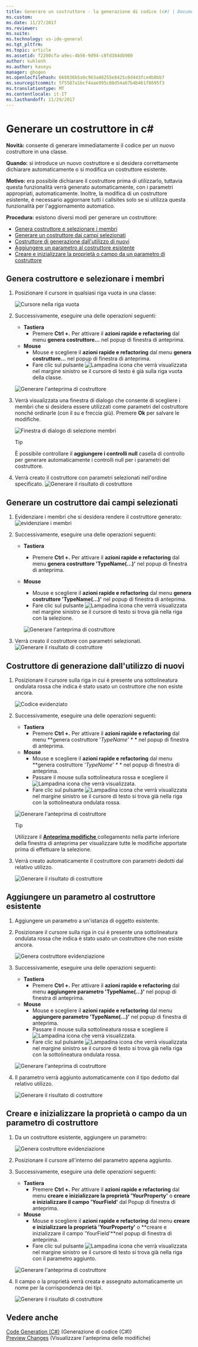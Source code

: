 ```yaml
---
title: Generare un costruttore - la generazione di codice (c#) | Documenti Microsoft
ms.custom: 
ms.date: 11/27/2017
ms.reviewer: 
ms.suite: 
ms.technology: vs-ide-general
ms.tgt_pltfrm: 
ms.topic: article
ms.assetid: f2280cfa-a9ec-4b56-9d94-c8fd384db980
author: kuhlenh
ms.author: kaseyu
manager: ghogen
ms.openlocfilehash: 668036b5a9c963a48255e8425c0d443fce4b8bb7
ms.sourcegitcommit: 5f5587a1bcf4aae995c80d54a67b4b461f8695f3
ms.translationtype: MT
ms.contentlocale: it-IT
ms.lasthandoff: 11/29/2017
---
```

# <a name="generate-a-constructor-in-c"></a>Generare un costruttore in c# #
**Novità:** consente di generare immediatamente il codice per un nuovo costruttore in una classe. 

**Quando:** si introduce un nuovo costruttore e si desidera correttamente dichiarare automaticamente o si modifica un costruttore esistente. 

**Motivo:** era possibile dichiarare il costruttore prima di utilizzarlo, tuttavia questa funzionalità verrà generato automaticamente, con i parametri appropriati, automaticamente. Inoltre, la modifica di un costruttore esistente, è necessario aggiornare tutti i callsites solo se si utilizza questa funzionalità per l'aggiornamento automatico.

**Procedura:** esistono diversi modi per generare un costruttore:
- [Genera costruttore e selezionare i membri](#pick)
- [Generare un costruttore dai campi selezionati](#selection)
- [Costruttore di generazione dall'utilizzo di nuovi](#usage)
- [Aggiungere un parametro al costruttore esistente](#addparameter)
- [Creare e inizializzare la proprietà o campo da un parametro di costruttore](#create)

## <a id = "pick"></a>Genera costruttore e selezionare i membri
1. Posizionare il cursore in qualsiasi riga vuota in una classe:

   ![Cursore nella riga vuota](media/constructor1_highlight.png)

1. Successivamente, eseguire una delle operazioni seguenti:
   * **Tastiera**
     * Premere **Ctrl +.** Per attivare il **azioni rapide e refactoring** dal menu **genera costruttore...**  nel popup di finestra di anteprima.
   * **Mouse**
     * Mouse e scegliere il **azioni rapide e refactoring** dal menu **genera costruttore...**  nel popup di finestra di anteprima.
     * Fare clic sul pulsante ![Lampadina](media/bulb.png) icona che verrà visualizzata nel margine sinistro se il cursore di testo è già sulla riga vuota della classe.

   ![Generare l'anteprima di costruttore](media/constructor1_preview.png)

1. Verrà visualizzata una finestra di dialogo che consente di scegliere i membri che si desidera essere utilizzati come parametri del costruttore nonché ordinarle (con il su e freccia giù). Premere **Ok** per salvare le modifiche.
  
   ![Finestra di dialogo di selezione membri](media/constructor1_dialog.png)

   >[!TIP] 
   >È possibile controllare il **aggiungere i controlli null** casella di controllo per generare automaticamente i controlli null per i parametri del costruttore.

1. Verrà creato il costruttore con parametri selezionati nell'ordine specificato.
   ![Generare il risultato di costruttore](media/constructor1_result.png)

## <a id="selection"></a>Generare un costruttore dai campi selezionati
1. Evidenziare i membri che si desidera rendere il costruttore generato: ![evidenziare i membri](media/constructor2_highlight.png)

1. Successivamente, eseguire una delle operazioni seguenti:
   * **Tastiera**
     * Premere **Ctrl +.** Per attivare il **azioni rapide e refactoring** dal menu **genera costruttore 'TypeName(...)'**  nel popup di finestra di anteprima.
   * **Mouse**
     * Mouse e scegliere il **azioni rapide e refactoring** dal menu **genera costruttore 'TypeName(...)'**  nel popup di finestra di anteprima.
     * Fare clic sul pulsante ![Lampadina](media/bulb.png) icona che verrà visualizzata nel margine sinistro se il cursore di testo si trova già nella riga con la selezione.

     ![Generare l'anteprima di costruttore](media/constructor2_preview.png)

1. Verrà creato il costruttore con parametri selezionati.
     ![Generare il risultato di costruttore](media/constructor2_result.png)

## <a id="usage"></a>Costruttore di generazione dall'utilizzo di nuovi
1. Posizionare il cursore sulla riga in cui è presente una sottolineatura ondulata rossa che indica è stato usato un costruttore che non esiste ancora.

   ![Codice evidenziato](media/constructor_highlight.png)

1. Successivamente, eseguire una delle operazioni seguenti:
   * **Tastiera**
     * Premere **Ctrl +.** Per attivare il **azioni rapide e refactoring** dal menu  **genera costruttore '*TypeName*' * * nel popup di finestra di anteprima.
   * **Mouse**
     * Mouse e scegliere il **azioni rapide e refactoring** dal menu  **genera costruttore '*TypeName*' * * nel popup di finestra di anteprima.
     * Passare il mouse sulla sottolineatura rossa e scegliere il ![Lampadina](media/bulb.png) icona che verrà visualizzata.
     * Fare clic sul pulsante ![Lampadina](media/bulb.png) icona che verrà visualizzata nel margine sinistro se il cursore di testo si trova già nella riga con la sottolineatura ondulata rossa.

   ![Generare l'anteprima di costruttore](media/constructor_preview.png)

   >[!TIP]
   >Utilizzare il [ **Anteprima modifiche** ](../../ide/preview-changes.md) collegamento nella parte inferiore della finestra di anteprima per visualizzare tutte le modifiche apportate prima di effettuare la selezione.

1. Verrà creato automaticamente il costruttore con parametri dedotti dal relativo utilizzo.

   ![Generare il risultato di costruttore](media/constructor_result.png)

## <a id="selection"></a>Aggiungere un parametro al costruttore esistente
1. Aggiungere un parametro a un'istanza di oggetto esistente.

1. Posizionare il cursore sulla riga in cui è presente una sottolineatura ondulata rossa che indica è stato usato un costruttore che non esiste ancora.
    
    ![Genera costruttore evidenziazione](media/constructor4_highlight.png)

1. Successivamente, eseguire una delle operazioni seguenti:
   * **Tastiera**
     * Premere **Ctrl +.** Per attivare il **azioni rapide e refactoring** dal menu **aggiungere parametro 'TypeName(...)'**  nel popup di finestra di anteprima.
   * **Mouse**
     * Mouse e scegliere il **azioni rapide e refactoring** dal menu **aggiungere parametro 'TypeName(...)'**  nel popup di finestra di anteprima.
     * Passare il mouse sulla sottolineatura rossa e scegliere il ![Lampadina](media/bulb.png) icona che verrà visualizzata.
     * Fare clic sul pulsante ![Lampadina](media/bulb.png) icona che verrà visualizzata nel margine sinistro se il cursore di testo si trova già nella riga con la sottolineatura ondulata rossa.

    ![Generare l'anteprima di costruttore](media/constructor4_preview.png)

1. Il parametro verrà aggiunto automaticamente con il tipo dedotto dal relativo utilizzo.
   
   ![Generare il risultato di costruttore](media/constructor4_result.png)

## <a id="create"></a>Creare e inizializzare la proprietà o campo da un parametro di costruttore
1. Da un costruttore esistente, aggiungere un parametro:

   ![Genera costruttore evidenziazione](media/constructor5_highlight.png)

1. Posizionare il cursore all'interno del parametro appena aggiunto.

1. Successivamente, eseguire una delle operazioni seguenti:
   * **Tastiera**
     * Premere **Ctrl +.** Per attivare il **azioni rapide e refactoring** dal menu **creare e inizializzare la proprietà 'YourProperty'** o **creare e inizializzare il campo 'YourField'** dal Popup di finestra di anteprima.
   * **Mouse**
     * Mouse e scegliere il **azioni rapide e refactoring** dal menu **creare e inizializzare la proprietà 'YourProperty'** o **creare e inizializzare il campo 'YourField'**nel popup di finestra di anteprima.
     * Fare clic sul pulsante ![Lampadina](media/bulb.png) icona che verrà visualizzata nel margine sinistro se il cursore di testo si trova già nella riga con il parametro aggiunto.

   ![Generare l'anteprima di costruttore](media/constructor5_preview.png)

1. Il campo o la proprietà verrà creata e assegnato automaticamente un nome per la corrispondenza dei tipi.

   ![Generare il risultato di costruttore](media/constructor5_result.png)
  
## <a name="see-also"></a>Vedere anche  
[Code Generation (C#)](../code-generation-csharp.md) (Generazione di codice (C#))  
[Preview Changes](../../ide/preview-changes.md) (Visualizzare l'anteprima delle modifiche)